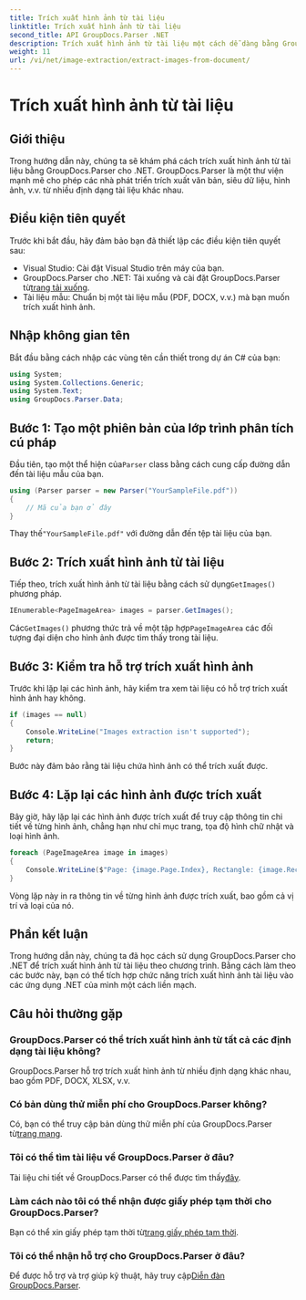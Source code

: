 ```yaml
---
title: Trích xuất hình ảnh từ tài liệu
linktitle: Trích xuất hình ảnh từ tài liệu
second_title: API GroupDocs.Parser .NET
description: Trích xuất hình ảnh từ tài liệu một cách dễ dàng bằng GroupDocs.Parser cho .NET. Khả năng xử lý tài liệu của bạn và hợp lý hóa các tác vụ trích xuất hình ảnh một cách hiệu quả.
weight: 11
url: /vi/net/image-extraction/extract-images-from-document/
---
```


# Trích xuất hình ảnh từ tài liệu

## Giới thiệu
Trong hướng dẫn này, chúng ta sẽ khám phá cách trích xuất hình ảnh từ tài liệu bằng GroupDocs.Parser cho .NET. GroupDocs.Parser là một thư viện mạnh mẽ cho phép các nhà phát triển trích xuất văn bản, siêu dữ liệu, hình ảnh, v.v. từ nhiều định dạng tài liệu khác nhau.
## Điều kiện tiên quyết
Trước khi bắt đầu, hãy đảm bảo bạn đã thiết lập các điều kiện tiên quyết sau:
- Visual Studio: Cài đặt Visual Studio trên máy của bạn.
-  GroupDocs.Parser cho .NET: Tải xuống và cài đặt GroupDocs.Parser từ[trang tải xuống](https://releases.groupdocs.com/parser/net/).
- Tài liệu mẫu: Chuẩn bị một tài liệu mẫu (PDF, DOCX, v.v.) mà bạn muốn trích xuất hình ảnh.

## Nhập không gian tên
Bắt đầu bằng cách nhập các vùng tên cần thiết trong dự án C# của bạn:
```csharp
using System;
using System.Collections.Generic;
using System.Text;
using GroupDocs.Parser.Data;
```
## Bước 1: Tạo một phiên bản của lớp trình phân tích cú pháp
 Đầu tiên, tạo một thể hiện của`Parser` class bằng cách cung cấp đường dẫn đến tài liệu mẫu của bạn.
```csharp
using (Parser parser = new Parser("YourSampleFile.pdf"))
{
    // Mã của bạn ở đây
}
```
 Thay thế`"YourSampleFile.pdf"` với đường dẫn đến tệp tài liệu của bạn.
## Bước 2: Trích xuất hình ảnh từ tài liệu
 Tiếp theo, trích xuất hình ảnh từ tài liệu bằng cách sử dụng`GetImages()` phương pháp.
```csharp
IEnumerable<PageImageArea> images = parser.GetImages();
```
 Các`GetImages()` phương thức trả về một tập hợp`PageImageArea` các đối tượng đại diện cho hình ảnh được tìm thấy trong tài liệu.
## Bước 3: Kiểm tra hỗ trợ trích xuất hình ảnh
Trước khi lặp lại các hình ảnh, hãy kiểm tra xem tài liệu có hỗ trợ trích xuất hình ảnh hay không.
```csharp
if (images == null)
{
    Console.WriteLine("Images extraction isn't supported");
    return;
}
```
Bước này đảm bảo rằng tài liệu chứa hình ảnh có thể trích xuất được.
## Bước 4: Lặp lại các hình ảnh được trích xuất
Bây giờ, hãy lặp lại các hình ảnh được trích xuất để truy cập thông tin chi tiết về từng hình ảnh, chẳng hạn như chỉ mục trang, tọa độ hình chữ nhật và loại hình ảnh.
```csharp
foreach (PageImageArea image in images)
{
    Console.WriteLine($"Page: {image.Page.Index}, Rectangle: {image.Rectangle}, Type: {image.FileType}");
}
```
Vòng lặp này in ra thông tin về từng hình ảnh được trích xuất, bao gồm cả vị trí và loại của nó.

## Phần kết luận
Trong hướng dẫn này, chúng ta đã học cách sử dụng GroupDocs.Parser cho .NET để trích xuất hình ảnh từ tài liệu theo chương trình. Bằng cách làm theo các bước này, bạn có thể tích hợp chức năng trích xuất hình ảnh tài liệu vào các ứng dụng .NET của mình một cách liền mạch.

## Câu hỏi thường gặp
### GroupDocs.Parser có thể trích xuất hình ảnh từ tất cả các định dạng tài liệu không?
GroupDocs.Parser hỗ trợ trích xuất hình ảnh từ nhiều định dạng khác nhau, bao gồm PDF, DOCX, XLSX, v.v.
### Có bản dùng thử miễn phí cho GroupDocs.Parser không?
 Có, bạn có thể truy cập bản dùng thử miễn phí của GroupDocs.Parser từ[trang mạng](https://releases.groupdocs.com/).
### Tôi có thể tìm tài liệu về GroupDocs.Parser ở đâu?
 Tài liệu chi tiết về GroupDocs.Parser có thể được tìm thấy[đây](https://tutorials.groupdocs.com/parser/net/).
### Làm cách nào tôi có thể nhận được giấy phép tạm thời cho GroupDocs.Parser?
 Bạn có thể xin giấy phép tạm thời từ[trang giấy phép tạm thời](https://purchase.groupdocs.com/temporary-license/).
### Tôi có thể nhận hỗ trợ cho GroupDocs.Parser ở đâu?
 Để được hỗ trợ và trợ giúp kỹ thuật, hãy truy cập[Diễn đàn GroupDocs.Parser](https://forum.groupdocs.com/c/parser/17).